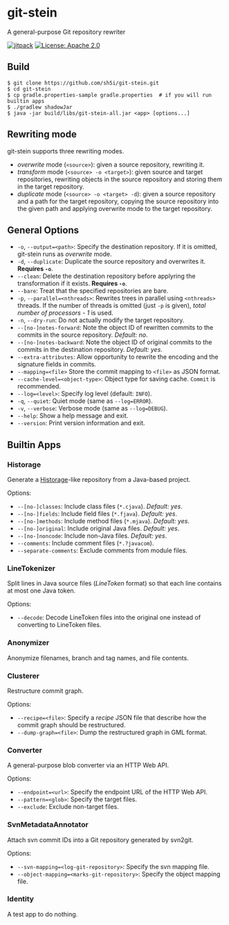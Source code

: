 # git-stein
A general-purpose Git repository rewriter

[![jitpack](https://jitpack.io/v/sh5i/git-stein.svg)](https://jitpack.io/#sh5i/git-stein)
[![License: Apache 2.0](https://img.shields.io/badge/License-Apache%202.0-blue.svg)](https://github.com/sh5i/git-stein/blob/master/LICENSE)

## Build
```
$ git clone https://github.com/sh5i/git-stein.git
$ cd git-stein
$ cp gradle.properties-sample gradle.properties  # if you will run builtin apps
$ ./gradlew shadowJar
$ java -jar build/libs/git-stein-all.jar <app> [options...]
```

## Rewriting mode
git-stein supports three rewriting modes.
- _overwrite_ mode (`<source>`): given a source repository, rewriting it.
- _transform_ mode (`<source> -o <target>`): given source and target repositories, rewriting objects in the source repository and storing them in the target repository.
- _duplicate_ mode (`<source> -o <target> -d`): given a source repository and a path for the target repository, copying the source repository into the given path and applying overwrite mode to the target repository.

## General Options
- `-o`, `--output=<path>`: Specify the destination repository. If it is omitted, git-stein runs as _overwrite_ mode.
- `-d`, `--duplicate`: Duplicate the source repository and overwrites it. **Requires `-o`**.
- `--clean`: Delete the destination repository before applyring the transformation if it exists. **Requires `-o`**.
- `--bare`: Treat that the specified repositories are bare.
- `-p`, `--parallel=<nthreads>`: Rewrites trees in parallel using `<nthreads>` threads. If the number of threads is omitted (just `-p` is given), _total number of processors - 1_ is used.
- `-n`, `--dry-run`: Do not actually modify the target repository.
- `--[no-]notes-forward`: Note the object ID of rewritten commits to the commits in the source repository. _Default: no_.
- `--[no-]notes-backward`: Note the object ID of original commits to the commits in the destination repository. _Default: yes_.
- `--extra-attributes`: Allow opportunity to rewrite the encoding and the signature fields in commits.
- `--mapping=<file>` Store the commit mapping to `<file>` as JSON format.
- `--cache-level=<object-type>`: Object type for saving cache. `Commit` is recommended.
- `--log=<level>`: Specify log level (default: `INFO`).
- `-q`, `--quiet`: Quiet mode (same as `--log=ERROR`).
- `-v`, `--verbose`: Verbose mode (same as `--log=DEBUG`).
- `--help`: Show a help message and exit.
- `--version`: Print version information and exit.

## Builtin Apps

### Historage

Generate a [Historage](https://github.com/hideakihata/git2historage)-like repository from a Java-based project.

Options:
- `--[no-]classes`: Include class files (`*.cjava`). _Default: yes_.
- `--[no-]fields`: Include field files (`*.fjava`). _Default: yes_.
- `--[no-]methods`: Include method files (`*.mjava`). _Default: yes_.
- `--[no-]original`: Include original Java files. _Default: yes_.
- `--[no-]noncode`: Include non-Java files. _Default: yes_.
- `--comments`: Include comment files (`*.?javacom`).
- `--separate-comments`: Exclude comments from module files.

### LineTokenizer

Split lines in Java source files (_LineToken_ format) so that each line contains at most one Java token.

Options:
- `--decode`: Decode LineToken files into the original one instead of converting to LineToken files.

### Anonymizer

Anonymize filenames, branch and tag names, and file contents.

### Clusterer

Restructure commit graph.

Options:
- `--recipe=<file>`: Specify a _recipe_ JSON file that describe how the commit graph should be restructured.
- `--dump-graph=<file>`: Dump the restructured graph in GML format.
      
### Converter

A general-purpose blob converter via an HTTP Web API.

Options:
- `--endpoint=<url>`: Specify the endpoint URL of the HTTP Web API.
- `--pattern=<glob>`: Specify the target files.
- `--exclude`: Exclude non-target files.

### SvnMetadataAnnotator

Attach svn commit IDs into a Git repository generated by svn2git.

Options:
- `--svn-mapping=<log-git-repository>`: Specify the svn mapping file.
- `--object-mapping=<marks-git-repository>`: Specify the object mapping file.
                             
### Identity

A test app to do nothing.
